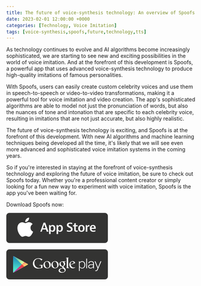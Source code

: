 ```yaml
---
title: The future of voice-synthesis technology: An overview of Spoofs
date: 2023-02-01 12:00:00 +0000
categories: [Technology, Voice Imitation]
tags: [voice-synthesis,spoofs,future,technology,tts]
---
```


As technology continues to evolve and AI algorithms become increasingly sophisticated, we are starting to see new and exciting possibilities in the world of voice imitation. And at the forefront of this development is Spoofs, a powerful app that uses advanced voice-synthesis technology to produce high-quality imitations of famous personalities.

With Spoofs, users can easily create custom celebrity voices and use them in speech-to-speech or video-to-video transformations, making it a powerful tool for voice imitation and video creation. The app's sophisticated algorithms are able to model not just the pronunciation of words, but also the nuances of tone and intonation that are specific to each celebrity voice, resulting in imitations that are not just accurate, but also highly realistic.

The future of voice-synthesis technology is exciting, and Spoofs is at the forefront of this development. With new AI algorithms and machine learning techniques being developed all the time, it's likely that we will see even more advanced and sophisticated voice imitation systems in the coming years.

So if you're interested in staying at the forefront of voice-synthesis technology and exploring the future of voice imitation, be sure to check out Spoofs today. Whether you're a professional content creator or simply looking for a fun new way to experiment with voice imitation, Spoofs is the app you've been waiting for.

Download Spoofs now:

[![Download Spoofs for iOS](/assets/apple-store.jpg)](https://apps.apple.com/us/app/spoofs/id1601023577)

[![Download Spoofs for Android](/assets/google-play.jpg)](https://play.google.com/store/apps/details?id=com.spoofsapp)
